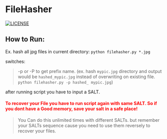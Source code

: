 # FileHasher
[![LICENSE](https://img.shields.io/badge/LICENSE-GPL--3.0-green)](https://github.com/DarjaGFX/FileHasher/blob/master/LICENSE)


## How to Run:
Ex. hash all jpg files in current directory: `python filehasher.py *.jpg`

switches:
>-p or -P    to get prefix name. (ex. hash `mypic.jpg` directory and output would be `hashed_mypic.jpg` instead of       overwriting on existing file. `python filehasher.py -p hashed_ mypic.jpg`)


after running script you have to input a SALT.

#### <span style="color:red">To recover your File you have to run script again with same SALT. So if you dont have a Good memory, save your salt in a safe place!</span>

> You Can do this unlimited times with different SALTs. but remember your SALTs sequence cause you need to use them reversely to recover your files.
